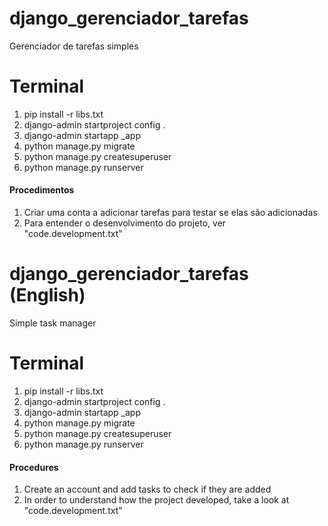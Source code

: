 

# django_gerenciador_tarefas
Gerenciador de tarefas simples

<h1>Terminal</h1>
<ol>
  <li>pip install -r libs.txt</li>
  <li>django-admin startproject config .</li>
  <li>django-admin startapp _app</li>
  <li>python manage.py migrate</li>
  <li>python manage.py createsuperuser</li>
  <li>python manage.py runserver</li>
</ol>

<h4>Procedimentos</h4>
<ol>
  <li>Criar uma conta a adicionar tarefas para testar se elas são adicionadas</li>
  <li>Para entender o desenvolvimento do projeto, ver "code.development.txt"</li>
</ol>

# django_gerenciador_tarefas (English)
Simple task manager

<h1>Terminal</h1>
<ol>
  <li>pip install -r libs.txt</li>
  <li>django-admin startproject config .</li>
  <li>django-admin startapp _app</li>
  <li>python manage.py migrate</li>
  <li>python manage.py createsuperuser</li>
  <li>python manage.py runserver</li>
</ol>

<h4>Procedures</h4>
<ol>
  <li>Create an account and add tasks to check if they are added</li>
  <li>In order to understand how the project developed, take a look at "code.development.txt"</li>
</ol>

